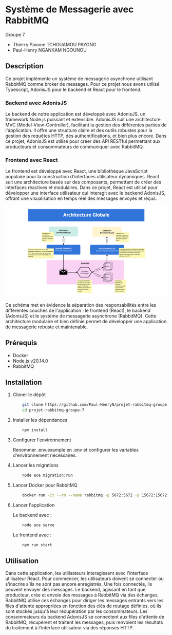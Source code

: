 # Système de Messagerie avec RabbitMQ

Groupe 7

- Thierry Pavone TCHOUAMOU PAYONG
- Paul-Henry NGANKAM NGOUNOU

## Description

Ce projet implémente un système de messagerie asynchrone utilisant RabbitMQ comme broker de messages. Pour ce projet nous avons utilisé Typescript, AdonisJS pour le backend et React pour le frontend.

### Backend avec AdonisJS

Le backend de notre application est développé avec AdonisJS, un framework Node.js puissant et extensible. AdonisJS suit une architecture MVC (Model-View-Controller), facilitant la gestion des différentes parties de l'application. Il offre une structure claire et des outils robustes pour la gestion des requêtes HTTP, des authentifications, et bien plus encore. Dans ce projet, AdonisJS est utilisé pour créer des API RESTful permettant aux producteurs et consommateurs de communiquer avec RabbitMQ.

### Frontend avec React

Le frontend est développé avec React, une bibliothèque JavaScript populaire pour la construction d'interfaces utilisateur dynamiques. React suit une architecture basée sur des composants, permettant de créer des interfaces réactives et modulaires. Dans ce projet, React est utilisé pour développer une interface utilisateur qui interagit avec le backend AdonisJS, offrant une visualisation en temps réel des messages envoyés et reçus.

![alt text](<Architecture Globale.png>)

Ce schéma met en évidence la séparation des responsabilités entre les différentes couches de l'application : le frontend (React), le backend (AdonisJS) et le système de messagerie asynchrone (RabbitMQ). Cette architecture modulaire et bien définie permet de développer une application de messagerie robuste et maintenable.

## Prérequis

- Docker
- Node.js v20.14.0
- RabbitMQ

## Installation

1. Cloner le dépôt

   ```bash
       git clone https://github.com/Paul-HenryN/projet-rabbitmq-groupe-7.git
       cd projet-rabbitmq-groupe-7
   ```

2. Installer les dépendances

   ```bash
       npm install
   ```

3. Configurer l'environnement

   Renommer .env.example en .env et configurer les variables d'environnement nécessaires.

4. Lancer les migrations

   ```bash
       node ace migration:run
   ```

5. Lancer Docker pour RabbitMQ

   ```bash
       docker run -it --rm --name rabbitmq -p 5672:5672 -p 15672:15672 rabbitmq:3.13-management
   ```

6. Lancer l'application

   Le backend avec :

   ```bash
       node ace serve
   ```

   Le frontend avec :

   ```bash
       npm run start
   ```

## Utilisation

Dans cette application, les utilisateurs interagissent avec l'interface utilisateur React. Pour commencer, les utilisateurs doivent se connecter ou s'inscrire s'ils ne sont pas encore enregistrés. Une fois connectés, ils peuvent envoyer des messages. Le backend, agissant en tant que producteur, crée et envoie des messages à RabbitMQ via des échanges. RabbitMQ utilise ces échanges pour diriger les messages entrants vers les files d'attente appropriées en fonction des clés de routage définies, où ils sont stockés jusqu'à leur récupération par les consommateurs. Les consommateurs du backend AdonisJS se connectent aux files d'attente de RabbitMQ, récupèrent et traitent les messages, puis renvoient les résultats du traitement à l'interface utilisateur via des réponses HTTP.

